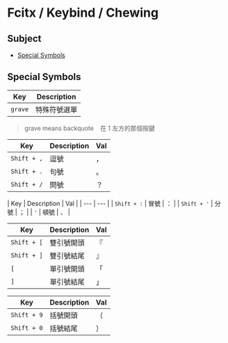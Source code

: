 
# Fcitx / Keybind / Chewing


## Subject

* [Special Symbols](#special-symbols)

## Special Symbols


| Key | Description |
| --- | --- |
| `grave` | 特殊符號選單 |

> grave means backquote `
> ` 在 1 左方的那個按鍵


| Key | Description | Val |
| --- | --- | --- |
| `Shift + ,` | 逗號 | ， |
| `Shift + .` | 句號 | 。 |
| `Shift + /` | 問號 | ？ |

| Key | Description | Val |
| --- | --- |
| `Shift + :` | 冒號 | ： |
| `Shift + '` | 分號 | ； |
| `'` | 頓號 | 、 |

| Key | Description | Val |
| --- | --- | --- |
| `Shift + [` | 雙引號開頭 | 『 |
| `Shift + ]` | 雙引號結尾 | 』 |
| `[` | 單引號開頭 | 「 |
| `]` | 單引號結尾 | 」 |

| Key | Description | Val |
| --- | --- | --- |
| `Shift + 9` | 括號開頭 | （ |
| `Shift + 0` | 括號結尾 | ） |
